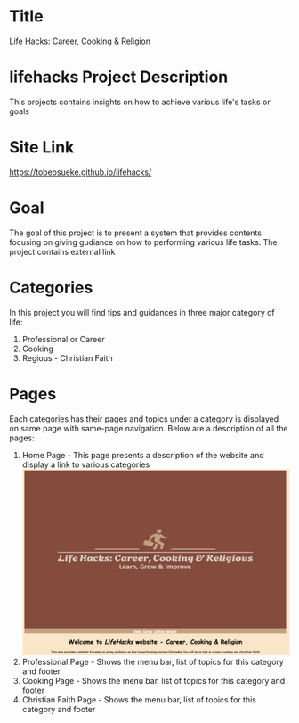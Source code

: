# Title
Life Hacks: Career, Cooking & Religion

# lifehacks Project Description
This projects contains insights on how to achieve various life's tasks or goals

# Site Link
https://tobeosueke.github.io/lifehacks/

# Goal 
The goal of this project is to present a system that provides contents focusing on giving gudiance on how to performing various life tasks. The project contains external link

# Categories
In this project you will find tips and guidances in three major category of life:
1. Professional or Career
2. Cooking
3. Regious - Christian Faith

# Pages 
Each categories has their pages and topics under a category is displayed on same page with same-page navigation. Below are a description of all the pages:

1. Home Page - This page presents a description of the website and display a link to various categories
![Home Page Screen Shot](image.png)
2. Professional Page - Shows the menu bar, list of topics for this category and footer
3. Cooking Page - Shows the menu bar, list of topics for this category and footer
4. Christian Faith Page - Shows the menu bar, list of topics for this category and footer
